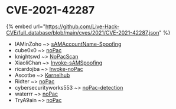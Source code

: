 # CVE-2021-42287
{% embed url="https://github.com/Live-Hack-CVE/full_database/blob/main/cves/2021/CVE-2021-42287.json" %}

* IAMinZoho ~> [sAMAccountName-Spoofing](https://www.alice-snow.ru/2021/database/cve-2021-42287/samaccountname-spoofing-iaminzoho)
* cube0x0 ~> [noPac](https://www.alice-snow.ru/2021/database/cve-2021-42287/nopac-cube0x0)
* knightswd ~> [NoPacScan](https://www.alice-snow.ru/2021/database/cve-2021-42287/nopacscan-knightswd)
* XiaoliChan ~> [Invoke-sAMSpoofing](https://www.alice-snow.ru/2021/database/cve-2021-42287/invoke-samspoofing-xiaolichan)
* ricardojba ~> [Invoke-noPac](https://www.alice-snow.ru/2021/database/cve-2021-42287/invoke-nopac-ricardojba)
* Ascotbe ~> [Kernelhub](https://www.alice-snow.ru/2021/database/cve-2021-42287/kernelhub-ascotbe)
* Ridter ~> [noPac](https://www.alice-snow.ru/2021/database/cve-2021-42287/nopac-ridter)
* cybersecurityworks553 ~> [noPac-detection](https://www.alice-snow.ru/2021/database/cve-2021-42287/nopac-detection-cybersecurityworks553)
* waterrr ~> [noPac](https://www.alice-snow.ru/2021/database/cve-2021-42287/nopac-waterrr)
* TryA9ain ~> [noPac](https://www.alice-snow.ru/2021/database/cve-2021-42287/nopac-trya9ain)